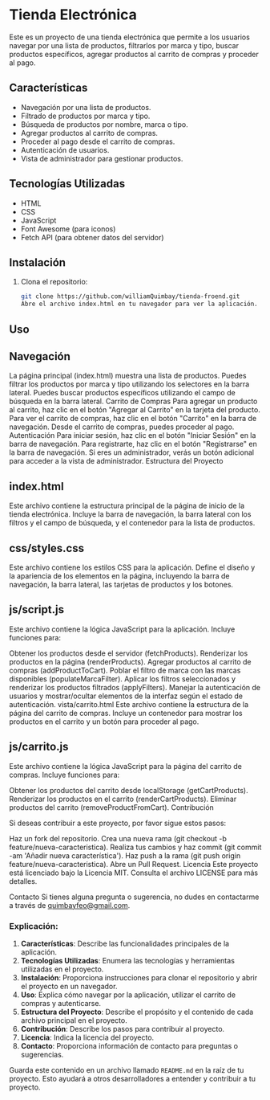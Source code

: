 # Tienda Electrónica

Este es un proyecto de una tienda electrónica que permite a los usuarios navegar por una lista de productos, filtrarlos por marca y tipo, buscar productos específicos, agregar productos al carrito de compras y proceder al pago.

## Características

- Navegación por una lista de productos.
- Filtrado de productos por marca y tipo.
- Búsqueda de productos por nombre, marca o tipo.
- Agregar productos al carrito de compras.
- Proceder al pago desde el carrito de compras.
- Autenticación de usuarios.
- Vista de administrador para gestionar productos.

## Tecnologías Utilizadas

- HTML
- CSS
- JavaScript
- Font Awesome (para iconos)
- Fetch API (para obtener datos del servidor)

## Instalación

1. Clona el repositorio:

   ```bash
   git clone https://github.com/williamQuimbay/tienda-froend.git
   Abre el archivo index.html en tu navegador para ver la aplicación.
   ```

## Uso

## Navegación

La página principal (index.html) muestra una lista de productos.
Puedes filtrar los productos por marca y tipo utilizando los selectores en la barra lateral.
Puedes buscar productos específicos utilizando el campo de búsqueda en la barra lateral.
Carrito de Compras
Para agregar un producto al carrito, haz clic en el botón "Agregar al Carrito" en la tarjeta del producto.
Para ver el carrito de compras, haz clic en el botón "Carrito" en la barra de navegación.
Desde el carrito de compras, puedes proceder al pago.
Autenticación
Para iniciar sesión, haz clic en el botón "Iniciar Sesión" en la barra de navegación.
Para registrarte, haz clic en el botón "Registrarse" en la barra de navegación.
Si eres un administrador, verás un botón adicional para acceder a la vista de administrador.
Estructura del Proyecto

## index.html

Este archivo contiene la estructura principal de la página de inicio de la tienda electrónica. Incluye la barra de navegación, la barra lateral con los filtros y el campo de búsqueda, y el contenedor para la lista de productos.

## css/styles.css

Este archivo contiene los estilos CSS para la aplicación. Define el diseño y la apariencia de los elementos en la página, incluyendo la barra de navegación, la barra lateral, las tarjetas de productos y los botones.

## js/script.js

Este archivo contiene la lógica JavaScript para la aplicación. Incluye funciones para:

Obtener los productos desde el servidor (fetchProducts).
Renderizar los productos en la página (renderProducts).
Agregar productos al carrito de compras (addProductToCart).
Poblar el filtro de marca con las marcas disponibles (populateMarcaFilter).
Aplicar los filtros seleccionados y renderizar los productos filtrados (applyFilters).
Manejar la autenticación de usuarios y mostrar/ocultar elementos de la interfaz según el estado de autenticación.
vista/carrito.html
Este archivo contiene la estructura de la página del carrito de compras. Incluye un contenedor para mostrar los productos en el carrito y un botón para proceder al pago.

## js/carrito.js

Este archivo contiene la lógica JavaScript para la página del carrito de compras. Incluye funciones para:

Obtener los productos del carrito desde localStorage (getCartProducts).
Renderizar los productos en el carrito (renderCartProducts).
Eliminar productos del carrito (removeProductFromCart).
Contribución

Si deseas contribuir a este proyecto, por favor sigue estos pasos:

Haz un fork del repositorio.
Crea una nueva rama (git checkout -b feature/nueva-caracteristica).
Realiza tus cambios y haz commit (git commit -am 'Añadir nueva característica').
Haz push a la rama (git push origin feature/nueva-caracteristica).
Abre un Pull Request.
Licencia
Este proyecto está licenciado bajo la Licencia MIT. Consulta el archivo LICENSE para más detalles.

Contacto
Si tienes alguna pregunta o sugerencia, no dudes en contactarme a través de quimbayfeo@gmail.com.

### Explicación:

1. **Características**: Describe las funcionalidades principales de la aplicación.
2. **Tecnologías Utilizadas**: Enumera las tecnologías y herramientas utilizadas en el proyecto.
3. **Instalación**: Proporciona instrucciones para clonar el repositorio y abrir el proyecto en un navegador.
4. **Uso**: Explica cómo navegar por la aplicación, utilizar el carrito de compras y autenticarse.
5. **Estructura del Proyecto**: Describe el propósito y el contenido de cada archivo principal en el proyecto.
6. **Contribución**: Describe los pasos para contribuir al proyecto.
7. **Licencia**: Indica la licencia del proyecto.
8. **Contacto**: Proporciona información de contacto para preguntas o sugerencias.

Guarda este contenido en un archivo llamado `README.md` en la raíz de tu proyecto. Esto ayudará a otros desarrolladores a entender y contribuir a tu proyecto.
